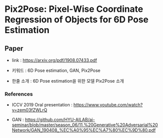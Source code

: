 ﻿# Pix2Pose: Pixel-Wise Coordinate Regression of Objects for 6D Pose Estimation

## Paper

- link : https://arxiv.org/pdf/1908.07433.pdf

- 키워드 : 6D Pose estimation, GAN, Pix2Pose

- 한줄 소개 :  6D Pose estimation을 위한 모델 Pix2Pose 소개  

### References

- ICCV 2019 Oral presentation : https://www.youtube.com/watch?v=zem03fZWLrQ

- GAN : https://github.com/HYU-AILAB/ai-seminar/blob/master/season_06/11.%20Generative%20Adversarial%20Network/GAN_190408_%EC%A0%95%EC%A7%80%EC%9D%80.pdf



